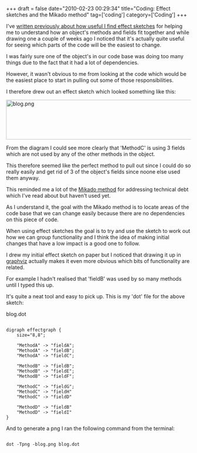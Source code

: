 +++
draft = false
date="2010-02-23 00:29:34"
title="Coding: Effect sketches and the Mikado method"
tag=['coding']
category=['Coding']
+++

I've <a href="http://www.markhneedham.com/blog/2009/11/04/reading-code-unity/">written previously about how useful I find effect sketches</a> for helping me to understand how an object's methods and fields fit together and while drawing one a couple of weeks ago I noticed that it's actually quite useful for seeing which parts of the code will be the easiest to change.

I was fairly sure one of the object's in our code base was doing too many things due to the fact that it had a lot of dependencies.

However, it wasn't obvious to me from looking at the code which would be the easiest place to start in pulling out some of those responsibilities.

I therefore drew out an effect sketch which looked something like this:

<img src="{{<siteurl>}}/uploads/2010/02/blog.png" alt="blog.png" border="0" width="700" height="108" />

From the diagram I could see more clearly that 'MethodC' is using 3 fields which are not used by any of the other methods in the object.

This therefore seemed like the perfect method to pull out since I could do so really easily and get rid of 3 of the object's fields since noone else used them anyway.

This reminded me a lot of the <a href="http://danielbrolund.wordpress.com/2009/03/28/start-paying-your-technical-debt-the-mikado-method/">Mikado method</a> for addressing technical debt which I've read about but haven't used yet.

As I understand it, the goal with the Mikado method is to locate areas of the code base that we can change easily because there are no dependencies on this piece of code.

When using effect sketches the goal is to try and use the sketch to work out how we can group functionality and I think the idea of making initial changes that have a low impact is a good one to follow.

I drew my initial effect sketch on paper but I noticed that drawing it up in <a href="http://www.graphviz.org/Documentation.php">graphviz</a> actually makes it even more obvious which bits of functionality are related.

For example I hadn't realised that 'fieldB' was used by so many methods until I typed this up.

It's quite a neat tool and easy to pick up. This is my 'dot' file for the above sketch:

blog.dot

~~~text

digraph effectgraph {
	size="8,8"; 
	
	"MethodA" -> "fieldA";
	"MethodA" -> "fieldB";
	"MethodA" -> "fieldC";
	
	"MethodB" -> "fieldB";
	"MethodB" -> "fieldE";
	"MethodB" -> "fieldF";
	
	"MethodC" -> "fieldG";
	"MethodC" -> "fieldH"
	"MethodC" -> "fieldD"
	
	"MethodD" -> "fieldB"
	"MethodD" -> "fieldI"
}
~~~

And to generate a png I ran the following command from the terminal:


~~~text

dot -Tpng -blog.png blog.dot
~~~



